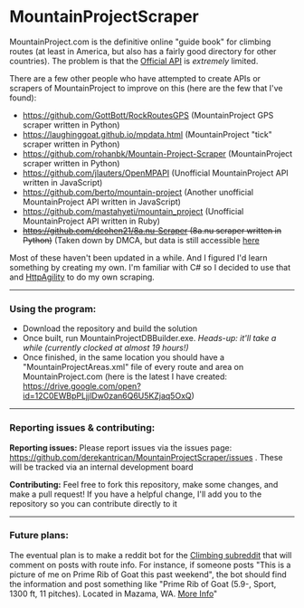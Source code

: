# MountainProjectScraper

MountainProject.com is the definitive online "guide book" for climbing routes (at least in America, but also has a fairly good directory for other countries). The problem is that the [Official API](https://www.mountainproject.com/data) is *extremely* limited.

There are a few other people who have attempted to create APIs or scrapers of MountainProject to improve on this (here are the few that I've found):

- https://github.com/GottBott/RockRoutesGPS (MountainProject GPS scraper written in Python)
- https://laughinggoat.github.io/mpdata.html (MountainProject "tick" scraper written in Python)
- https://github.com/rohanbk/Mountain-Project-Scraper (MountainProject scraper written in Python)
- https://github.com/jlauters/OpenMPAPI (Unofficial MountainProject API written in JavaScript)
- https://github.com/berto/mountain-project (Another unofficial MountainProject API written in JavaScript)
- https://github.com/mastahyeti/mountain_project (Unofficial MountainProject API written in Ruby)
- ~~https://github.com/dcohen21/8a.nu-Scraper (8a.nu scraper written in Python)~~ (Taken down by DMCA, but data is still accessible [here](https://www.kaggle.com/dcohen21/8anu-climbing-logbook)

Most of these haven't been updated in a while. And I figured I'd learn something by creating my own. I'm familiar with C# so I decided to use that and [HttpAgility](https://html-agility-pack.net/) to do my own scraping.

------------

### Using the program:

- Download the repository and build the solution
- Once built, run MountainProjectDBBuilder.exe. *Heads-up: it'll take a while (currently clocked at almost 19 hours!)*
- Once finished, in the same location you should have a "MountainProjectAreas.xml" file of every route and area on MountainProject.com (here is the latest I have created: https://drive.google.com/open?id=12C0EWBpPLjjlDw0zan6Q6U5KZjaq5OxQ)

-------------

### Reporting issues & contributing:

**Reporting issues:** Please report issues via the issues page: https://github.com/derekantrican/MountainProjectScraper/issues . These will be tracked via an internal development board

**Contributing:** Feel free to fork this repository, make some changes, and make a pull request! If you have a helpful change, I'll add you to the repository so you can contribute directly to it

--------------

### Future plans:

The eventual plan is to make a reddit bot for the [Climbing subreddit](reddit.com/r/climbing) that will comment on posts with route info. For instance, if someone posts "This is a picture of me on Prime Rib of Goat this past weekend", the bot should find the information and post something like "Prime Rib of Goat (5.9-, Sport, 1300 ft, 11 pitches). Located in Mazama, WA. [More Info](https://www.mountainproject.com/route/107730934/prime-rib-of-goat)"
